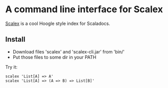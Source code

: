 A command line interface for Scalex
===================================

[Scalex](http://scalex.org) is a cool Hoogle style index for Scaladocs.

Install
-------

* Download files 'scalex' and 'scalex-cli.jar' from 'bin/'
* Put those files to some dir in your PATH

Try it:

    scalex 'List[A] => A'
    scalex 'List[A] => (A => B) => List[B]'

